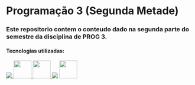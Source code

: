# Programação 3 (Segunda Metade)
### Este repositorio contem o conteudo dado na segunda parte do semestre da disciplina de PROG 3.

#### Tecnologias utilizadas:

<div style="display: inline_block">
<a href="https://jdk.java.net/11/" target="_blank"><img src="https://img.icons8.com/color/48/000000/java-coffee-cup-logo--v1.png" target="_blank"/> </a>
<a href="https://maven.apache.org/download.cgi" target="_blank"> <img src="https://img.icons8.com/ios/50/e74c3c/maven-ios.png" width="48px"/> </a>
<a href="https://www.oracle.com/java/technologies/install-javafx-sdk.html" target="_blank"> <img src="https://img.icons8.com/nolan/64/scene-builder.png" width="48px"/> </a>
<a href="https://www.postgresql.org/download/" target="_blank"> <img src="https://img.icons8.com/color/48/000000/postgreesql.png"/></a>
<a href="https://dbeaver.io/download/" target="_blank"> <img src="https://img.icons8.com/dusk/64/000000/dbeaver.png" width="48"/> </a>
</div>